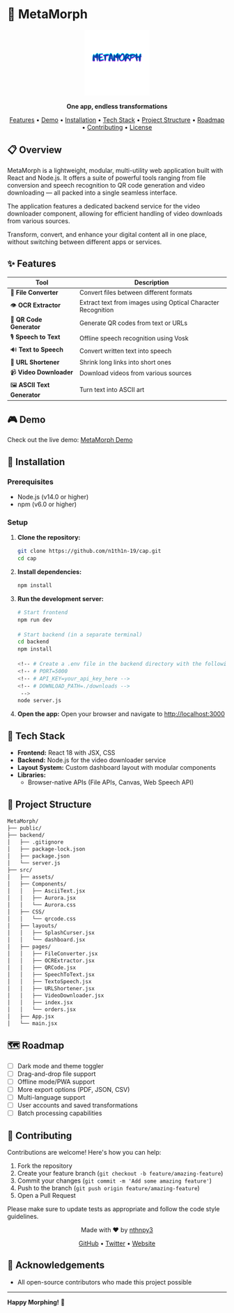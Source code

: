 # 🔄 MetaMorph

<p align="center">
  <img src="src/assets/logooo.png" alt="MetaMorph Logo" width="150" height="150">
</p>

<p align="center">
  <strong>One app, endless transformations</strong>
</p>

<p align="center">
  <a href="#features">Features</a> •
  <a href="#demo">Demo</a> •
  <a href="#installation">Installation</a> •
  <a href="#tech-stack">Tech Stack</a> •
  <a href="#project-structure">Project Structure</a> •
  <a href="#roadmap">Roadmap</a> •
  <a href="#contributing">Contributing</a> •
  <a href="#license">License</a>
</p>

## 📋 Overview

MetaMorph is a lightweight, modular, multi-utility web application built with React and Node.js. It offers a suite of powerful tools ranging from file conversion and speech recognition to QR code generation and video downloading — all packed into a single seamless interface.

The application features a dedicated backend service for the video downloader component, allowing for efficient handling of video downloads from various sources.

Transform, convert, and enhance your digital content all in one place, without switching between different apps or services.

## ✨ Features

| Tool | Description |
|------|-------------|
| 📄 **File Converter** | Convert files between different formats |
| 👁️ **OCR Extractor** | Extract text from images using Optical Character Recognition |
| 📱 **QR Code Generator** | Generate QR codes from text or URLs |
| 🎙️ **Speech to Text** | Offline speech recognition using Vosk |
| 🔊 **Text to Speech** | Convert written text into speech |
| 🔗 **URL Shortener** | Shrink long links into short ones |
| 📹 **Video Downloader** | Download videos from various sources |
| 🖼️ **ASCII Text Generator** | Turn text into ASCII art |

## 🎮 Demo

Check out the live demo: [MetaMorph Demo](https://metamorph02.vercel.app)

<!-- ![MetaMorph Screenshot](https://via.placeholder.com/800x400) -->

## 🚀 Installation

### Prerequisites
- Node.js (v14.0 or higher)
- npm (v6.0 or higher)

### Setup

1. **Clone the repository:**
   ```bash
   git clone https://github.com/n1th1n-19/cap.git
   cd cap
   ```

2. **Install dependencies:**
   ```bash
   npm install
   ```

3. **Run the development server:**
   ```bash
   # Start frontend
   npm run dev
   
   # Start backend (in a separate terminal)
   cd backend
   npm install
   
   <!-- # Create a .env file in the backend directory with the following variables: -->
   <!-- # PORT=5000
   <!-- # API_KEY=your_api_key_here -->
   <!-- # DOWNLOAD_PATH=./downloads -->
    -->
   node server.js
   ```

4. **Open the app:**
   Open your browser and navigate to [http://localhost:3000](http://localhost:3000)



## 🔧 Tech Stack

- **Frontend:** React 18 with JSX, CSS
- **Backend:** Node.js for the video downloader service
- **Layout System:** Custom dashboard layout with modular components
- **Libraries:**
  - Browser-native APIs (File APIs, Canvas, Web Speech API)

## 📁 Project Structure

```
MetaMorph/
├── public/
├── backend/
│   ├── .gitignore
│   ├── package-lock.json
│   ├── package.json
│   └── server.js
├── src/
│   ├── assets/
│   ├── Components/
│   │   ├── AsciiText.jsx
│   │   ├── Aurora.jsx
│   │   └── Aurora.css
│   ├── CSS/
│   │   └── qrcode.css
│   ├── layouts/
│   │   ├── SplashCurser.jsx
│   │   └── dashboard.jsx
│   ├── pages/
│   │   ├── FileConverter.jsx
│   │   ├── OCRExtractor.jsx
│   │   ├── QRCode.jsx
│   │   ├── SpeechToText.jsx
│   │   ├── TextoSpeech.jsx
│   │   ├── URLShortener.jsx
│   │   ├── VideoDownloader.jsx
│   │   ├── index.jsx
│   │   └── orders.jsx
│   ├── App.jsx
│   └── main.jsx
```

## 🗺️ Roadmap

- [ ] Dark mode and theme toggler
- [ ] Drag-and-drop file support
- [ ] Offline mode/PWA support
- [ ] More export options (PDF, JSON, CSV)
- [ ] Multi-language support
- [ ] User accounts and saved transformations
- [ ] Batch processing capabilities

## 🤝 Contributing

Contributions are welcome! Here's how you can help:

1. Fork the repository
2. Create your feature branch (`git checkout -b feature/amazing-feature`)
3. Commit your changes (`git commit -m 'Add some amazing feature'`)
4. Push to the branch (`git push origin feature/amazing-feature`)
5. Open a Pull Request

Please make sure to update tests as appropriate and follow the code style guidelines.


<p align="center">
  Made with ❤️ by <a href="https://github.com/n1th1n-19">nthnpy3</a>
</p>

<p align="center">
  <a href="https://github.com/n1th1n-19">GitHub</a> •
  <a href="https://twitter.com/your-twitter">Twitter</a> •
  <a href="https://your-website.com">Website</a>
</p>

## 🙏 Acknowledgements

- All open-source contributors who made this project possible

---

**Happy Morphing!** 🔄